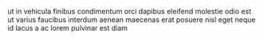 ut in vehicula finibus condimentum orci dapibus eleifend molestie odio est ut
varius faucibus interdum aenean maecenas erat posuere nisl eget neque id lacus
a ac lorem pulvinar est diam